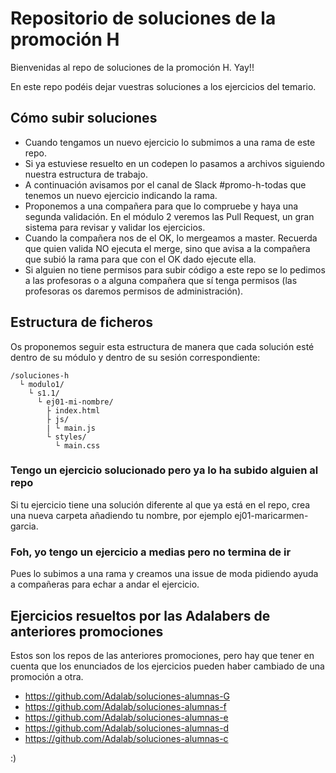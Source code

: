 # Repositorio de soluciones de la promoción H
Bienvenidas al repo de soluciones de la promoción H. Yay!!

En este repo podéis dejar vuestras soluciones a los ejercicios del temario. 

## Cómo subir soluciones

- Cuando tengamos un nuevo ejercicio lo submimos a una rama de este repo.
- Si ya estuviese resuelto en un codepen lo pasamos a archivos siguiendo nuestra estructura de trabajo.
- A continuación avisamos por el canal de Slack #promo-h-todas que tenemos un nuevo ejercicio indicando la rama.
- Proponemos a una compañera para que lo compruebe y haya una segunda validación. En el módulo 2 veremos las Pull Request, un gran sistema para revisar y validar los ejercicios.
- Cuando la compañera nos de el OK, lo mergeamos a master. Recuerda que quien valida NO ejecuta el merge, sino que avisa a la compañera que subió la rama para que con el OK dado ejecute ella.
- Si alguien no tiene permisos para subir código a este repo se lo pedimos a las profesoras o a alguna compañera que sí tenga permisos (las profesoras os daremos permisos de administración).

## Estructura de ficheros

Os proponemos seguir esta estructura de manera que cada solución esté dentro de su módulo y dentro de su sesión correspondiente:

```
/soluciones-h
  └ modulo1/
    └ s1.1/
      └ ej01-mi-nombre/
        ├ index.html
        ├ js/
        | └ main.js 
        └ styles/
          └ main.css
```

### Tengo un ejercicio solucionado pero ya lo ha subido alguien al repo

Si tu ejercicio tiene una solución diferente al que ya está en el repo, crea una nueva carpeta añadiendo tu nombre, por ejemplo ej01-maricarmen-garcia.

### Foh, yo tengo un ejercicio a medias pero no termina de ir

Pues lo subimos a una rama y creamos una issue de moda pidiendo ayuda a compañeras para echar a andar el ejercicio.

## Ejercicios resueltos por las Adalabers de anteriores promociones

Estos son los repos de las anteriores promociones, pero hay que tener en cuenta que los enunciados de los ejercicios pueden haber cambiado de una promoción a otra.

- https://github.com/Adalab/soluciones-alumnas-G
- https://github.com/Adalab/soluciones-alumnas-f
- https://github.com/Adalab/soluciones-alumnas-e
- https://github.com/Adalab/soluciones-alumnas-d
- https://github.com/Adalab/soluciones-alumnas-c

:)
